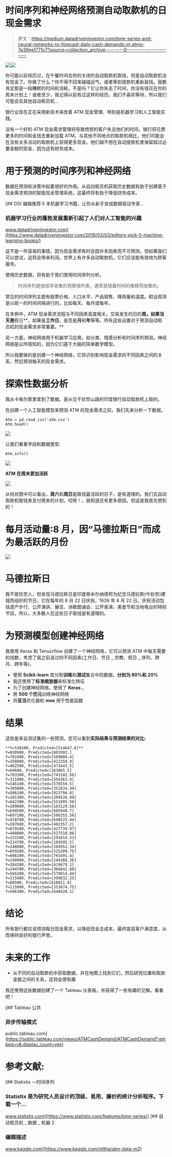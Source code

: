# 时间序列和神经网络预测自动取款机的日现金需求

> 原文：<https://medium.datadriveninvestor.com/time-series-and-neural-networks-to-forecast-daily-cash-demands-in-atms-7e39ee1771c7?source=collection_archive---------0----------------------->

[![](img/a3d202506d5b36db84cfdcab39e37330.png)](http://www.track.datadriveninvestor.com/1B9E)![](img/afd79dd6bf1511a85678619971d54c2e.png)

你可能以前经历过，在午餐时间去你的关闭的自动取款机取钱，但是自动取款机没有现金了。你做了什么？你不得不回来碰碰运气，或者等到提款机重新装钱。我敢肯定那是一段糟糕的时间和消耗，不是吗？它让你失去了时间，你没有钱花在你的周末计划上！或者至少，我记得以前有过这样的经历。我们不喜欢等待，所以我们可能会去其他自动柜员机…

银行业现在正在采用新技术来改善 ATM 现金管理，特别是机器学习和人工智能实践。

没有一个好的 ATM 现金需求管理将导致愤怒的客户失去他们的时间，银行将花费更多的时间和金钱去重新加载 ATM。与其他不同地点的取款机相比，他们可能会在没有太多活动的取款机上获得更多现金。他们越不想在自动提款机里保留超过必要金额的现金，因为这有财务成本。

# 用于预测的时间序列和神经网络

数据在预测和决策中起着很好的作用。从自动柜员机获取历史数据有助于创建基于现金需求预测的智能现金管理系统，这最终将有助于降低财务成本。

[](https://www.datadriveninvestor.com/2019/03/03/editors-pick-5-machine-learning-books/) [## DDI 编辑推荐:5 本机器学习书籍，让你从新手变成数据驱动专家…

### 机器学习行业的蓬勃发展重新引起了人们对人工智能的兴趣

www.datadriveninvestor.com](https://www.datadriveninvestor.com/2019/03/03/editors-pick-5-machine-learning-books/) 

这不是一件容易的事情，因为现金需求有时会因许多因素而不可预测，但如果我们可以尝试，这将会带来利润。世界上有许多自动取款机，它们应该能有效地为顾客服务。

使用历史数据，将有助于我们使用时间序列分析。

> 时间序列是按顺序收集的观察值列表，通常是随着时间的推移而收集的。

常见的时间序列主题有股票价格、人口水平、产品销售、降雨量和温度。假设观测是以统一的时间间隔进行的，比如每天、每月或每年。

在本例中，ATM 现金需求流程与不同因素高度相关。交易发生的日的**周，如果当天是**假日**，如果是**工作日**，是否是**月**和**年**等等。所有这些设置对于预测自动柜员机的现金需求非常重要。**

另一方面，神经网络用于机器学习应用，如分类、情感分析和时间序列预测。神经网络是众所周知的，因为它们基于大脑的简单数学模型。

所以我要做的是创建一个神经网络，它将识别影响现金需求的不同因素之间的关系，然后预测每天的现金需求。

# 探索性数据分析

我从卡格尔那里拿到了数据。是从位于钦奈山路的印度银行自动取款机上取的。

在创建一个人工智能模型来预测 ATM 的现金需求之前，我们先来分析一下数据。

```
Atm = pd.read_csv('atm.csv')
Atm.head()
```

![](img/b9eb8f6e1929e593e1e7ca52a95c3b1a.png)

让我们看看字段和数据类型:

```
Atm.info()
```

![](img/b7236781663e1ed1b468d4ab93cc31f7.png)

**ATM 在周末更加活跃**

![](img/0c1b6c4bcd540651796da9c869f35b26.png)

从柱状图中可以看出，**周六**和**周日**是取钱最活跃的日子，是有道理的。我们去自动取款机取钱来支付周末的计划，哎呀！，我知道还有更多原因，但这是我首先想到的！

# 每月活动量:8 月，因“马德拉斯日”而成为最活跃的月份

![](img/9a50abb802f0fd4c34ad74de02fd5b84.png)

# 马德拉斯日

我不是钦奈人，但发现马德拉斯日是印度泰米尔纳德邦为纪念马德拉斯(今钦奈)建城而组织的节日。它在每年的 8 月 22 日庆祝，1639 年 8 月 22 日。庆祝活动包括遗产步行、公开演讲、展览、诗歌朗诵会、公开表演、美食节和当地电台的特别节目。所以，大多数人在这些日子取钱是有道理的。

# 为预测模型创建神经网络

我使用 Keras 和 Tensorflow 创建了一个神经网络，它可以预测 ATM 中每天需要的钱数，考虑了我之前说过的不同因素(工作日、节日 _ 宗教、假日 _ 序列、跨月、跨年等)。

*   使用 **Scikit-learn** 库分割**训练**和**测试**集合中的数据。**分别为 80%和 20%**
*   我还使用了**标准缩放器**来标准化特征
*   为了创建神经网络，使用了 **Keras** 。
*   用 **500 个历元**训练神经网络
*   将**亚当**优化器和 **mse** 用于性能函数

# 结果

这些是来自测试集的一些预测。您可以看到**实际结果与预测结果的对比:**

```
**Y=530100, Predicted=[514647.8]** 
Y=930900, Predicted=[801993.]
Y=781900, Predicted=[569000.4] 
Y=350900, Predicted=[412250.9]
Y=462500, Predicted=[473443.5] 
Y=60600, Predicted=[343865.5] 
Y=703300, Predicted=[743102.56] 
Y=311900, Predicted=[554363.9] 
Y=546100, Predicted=[576559.5] 
Y=305000, Predicted=[352834.94] 
Y=506100, Predicted=[923794.8] 
Y=181300, Predicted=[209526.94] 
Y=642300, Predicted=[551895.56] 
Y=289000, Predicted=[183129.58] 
Y=699500, Predicted=[685948.7] 
Y=697100, Predicted=[586355.56] 
Y=478700, Predicted=[648525.44] 
Y=597600, Predicted=[402357.2] 
Y=679100, Predicted=[427739.97] 
Y=400800, Predicted=[527518.06] 
Y=251500, Predicted=[291014.53] 
Y=214700, Predicted=[185695.5] 
Y=148000, Predicted=[284952.34] 
Y=659200, Predicted=[525209.75] 
Y=606100, Predicted=[765491.4] 
Y=199900, Predicted=[244388.36] 
Y=384200, Predicted=[419679.1] 
Y=244700, Predicted=[366842.88] 
Y=566200, Predicted=[579014.44] 
Y=315900, Predicted=[399832.25] 
Y=88500, Predicted=[618011.9] 
Y=115000, Predicted=[353674.75] 
Y=506300, Predicted=[648420.1]
```

# 结论

所有银行都应该预测每日现金需求，以降低现金总成本，最终提高客户满意度，从而保持良好的银行声誉。

# 未来的工作

*   从不同的自动取款机中获取数据，并在地图上找到它们，然后研究位置和取款金额之间的关系，这将会很有趣

我还使用这些数据创建了一个 Tableau 仪表板，并获得了一些有趣的见解。看看吧！

 [## Tableau 公共

### 异步传输模式

public.tableau.com](https://public.tableau.com/views/ATMCashDemand/ATMCashDemand?:embed=y&:display_count=yes) 

# **参考文献:**

[](https://www.statistix.com/features/time-series/) [## Statistix —时间序列

### Statistix 是为研究人员设计的顶级、易用、廉价的统计分析程序。下载一个…

www.statistix.com](https://www.statistix.com/features/time-series/) [](https://www.kaggle.com/nittha/atm-data-m2) [## 自动柜员机 _ 数据 _ 机器 2

### 编辑描述

www.kaggle.com](https://www.kaggle.com/nittha/atm-data-m2)